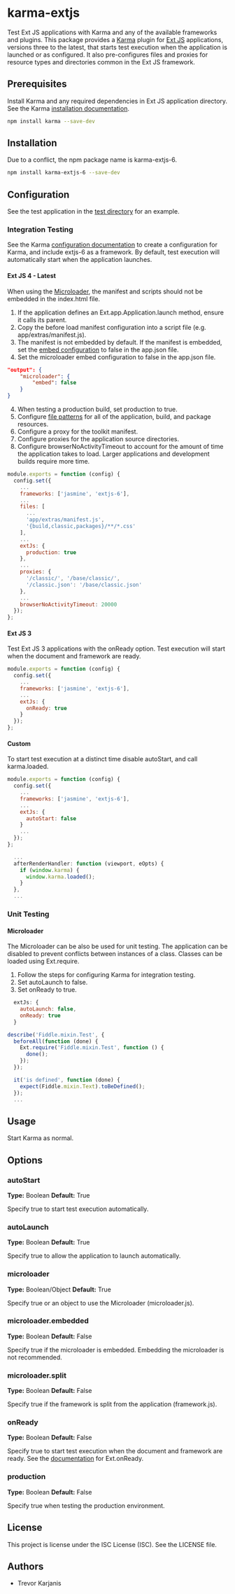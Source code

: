 # karma-extjs

Test Ext JS applications with Karma and any of the available frameworks and plugins. This package provides a [Karma](https://karma-runner.github.io) plugin for [Ext JS](https://www.sencha.com/products/extjs/) applications, versions three to the latest, that starts test execution when the application is launched or as configured. It also pre-configures files and proxies for resource types and directories common in the Ext JS framework.

## Prerequisites

Install Karma and any required dependencies in Ext JS application directory. See the Karma [installation documentation](https://karma-runner.github.io/2.0/intro/installation.html).
```bash
npm install karma --save-dev
```

## Installation

Due to a conflict, the npm package name is karma-extjs-6.

```bash
npm install karma-extjs-6 --save-dev
```

## Configuration

See the test application in the [test directory](https://github.com/TrevorKarjanis/karma-extjs/tree/master/test) for an example.

### Integration Testing

See the Karma [configuration documentation](https://karma-runner.github.io/2.0/intro/configuration.html) to create a configuration for Karma, and include extjs-6 as a framework. By default, test execution will automatically start when the application launches.

#### Ext JS 4 - Latest

When using the [Microloader](http://docs.sencha.com/cmd/guides/microloader.html), the manifest and scripts should not be embedded in the index.html file.

1. If the application defines an Ext.app.Application.launch method, ensure it calls its parent.
2. Copy the before load manifest configuration into a script file (e.g. app/extras/manifest.js).
3. The manifest is not embedded by default. If the manifest is embedded, set the [embed configuration](http://docs.sencha.com/cmd/guides/microloader.html#microloader_-_embedded_manifest) to false in the app.json file.
3. Set the microloader embed configuration to false in the app.json file.
```json
"output": {
    "microloader": {
        "embed": false
    }
}
```
4. When testing a production build, set production to true.
5. Configure [file patterns](http://karma-runner.github.io/2.0/config/files.html) for all of the application, build, and package resources.
6. Configure a proxy for the toolkit manifest.
7. Configure proxies for the application source directories.
8. Configure browserNoActivityTimeout to account for the amount of time the application takes to load. Larger applications and development builds require more time.
```js
module.exports = function (config) {
  config.set({
    ...
    frameworks: ['jasmine', 'extjs-6'],
    ...
    files: [
      ...
      'app/extras/manifest.js',
	  '{build,classic,packages}/**/*.css'
    ],
    ...
    extJs: {
      production: true
    },
    ...
    proxies: {
	  '/classic/', '/base/classic/',
      '/classic.json': '/base/classic.json'
    },
    ...
    browserNoActivityTimeout: 20000
  });
};
```

#### Ext JS 3

Test Ext JS 3 applications with the onReady option. Test execution will start when the document and framework are ready.

```js
module.exports = function (config) {
  config.set({
    ...
    frameworks: ['jasmine', 'extjs-6'],
    ...
    extJs: {
      onReady: true
    }
  });
};
```

#### Custom

To start test execution at a distinct time disable autoStart, and call karma.loaded.

```js
module.exports = function (config) {
  config.set({
    ...
    frameworks: ['jasmine', 'extjs-6'],
    ...
    extJs: {
      autoStart: false
    }
    ...
  });
};
```
```js
  ...
  afterRenderHandler: function (viewport, eOpts) {
    if (window.karma) {
      window.karma.loaded();
	}
  },
  ...
```

### Unit Testing

#### Microloader

The Microloader can be also be used for unit testing. The application can be disabled to prevent conflicts between instances of a class. Classes can be loaded using Ext.require.

1. Follow the steps for configuring Karma for integration testing.
2. Set autoLaunch to false.
3. Set onReady to true.
```js
  extJs: {
    autoLaunch: false,
    onReady: true
  }
```
```js
describe('Fiddle.mixin.Test', {
  beforeAll(function (done) {
    Ext.require('Fiddle.mixin.Test', function () {
      done();
    });
  });

  it('is defined', function (done) {
    expect(Fiddle.mixin.Text).toBeDefined();
  });
  ...
```

## Usage

Start Karma as normal.

## Options

### autoStart

**Type:** Boolean **Default:** True

Specify true to start test execution automatically.

### autoLaunch

**Type:** Boolean **Default:** True

Specify true to allow the application to launch automatically.

### microloader

**Type:** Boolean/Object **Default:** True

Specify true or an object to use the Microloader (microloader.js).

### microloader.embedded

**Type:** Boolean **Default:** False

Specify true if the microloader is embedded. Embedding the microloader is not recommended.

### microloader.split

**Type:** Boolean **Default:** False

Specify true if the framework is split from the application (framework.js).

### onReady

**Type:** Boolean **Default:** False

Specify true to start test execution when the document and framework are ready. See the [documentation](https://docs.sencha.com/extjs/6.2.0/classic/Ext.html#method-onReady) for Ext.onReady.

### production

**Type:** Boolean **Default:** False

Specify true when testing the production environment.

## License

This project is license under the ISC License (ISC). See the LICENSE file.

## Authors

* Trevor Karjanis
